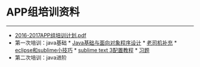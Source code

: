 # APP组培训资料
---
* [2016-2017APP组培训计划.pdf](https://github.com/eeyesAppGroup/training/blob/master/2016-2017APP组培训计划.pdf)
* 第一次培训：java基础
      * [Java基础与面向对象程序设计](https://github.com/eeyesAppGroup/training/blob/master/Java%E5%9F%BA%E7%A1%80%E4%B8%8E%E9%9D%A2%E5%90%91%E5%AF%B9%E8%B1%A1%E7%A8%8B%E5%BA%8F%E8%AE%BE%E8%AE%A1.pptx)
      * [老司机补充](https://github.com/eeyesAppGroup/training/blob/master/test/大纲.txt)
      * [eclipse和sublime小技巧](https://github.com/eeyesAppGroup/training/blob/master/eclipse和sublime的几个小技巧.pdf)
      * [sublime text 3配置教程](https://github.com/eeyesAppGroup/training/blob/master/st3.md)
      * [习题](https://github.com/eeyesAppGroup/training/blob/master/javatask1.md)
* 第二次培训：java进阶
